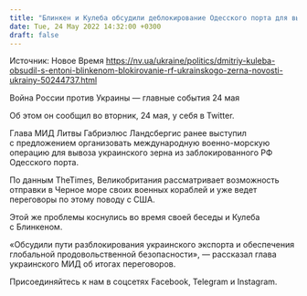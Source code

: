 ```yaml
---
title: "Блинкен и Кулеба обсудили деблокирование Одесского порта для вывоза украинского зерна"
date: Tue, 24 May 2022 14:32:00 +0300
draft: false
---
```

Источник: Новое Время https://nv.ua/ukraine/politics/dmitriy-kuleba-obsudil-s-entoni-blinkenom-blokirovanie-rf-ukrainskogo-zerna-novosti-ukrainy-50244737.html


Война России против Украины — главные события 24 мая

Об этом он сообщил во вторник, 24 мая, у себя в Twitter.

Глава МИД Литвы Габриэлюс Ландсбергис ранее выступил с предложением организовать международную военно-морскую операцию для вывоза украинского зерна из заблокированного РФ Одесского порта.

По данным TheTimes, Великобритания рассматривает возможность отправки в Черное море своих военных кораблей и уже ведет переговоры по этому поводу с США.

Этой же проблемы коснулись во время своей беседы и Кулеба с Блинкеном.

«Обсудили пути разблокирования украинского экспорта и обеспечения глобальной продовольственной безопасности», — рассказал глава украинского МИД об итогах переговоров.

Присоединяйтесь к нам в соцсетях Facebook, Telegram и Instagram.
